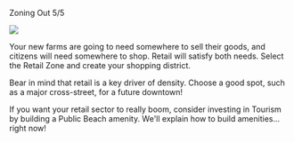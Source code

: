 Zoning Out 5/5

![](docs/images/tutorial-zone-3-[3].png)

Your new farms are going to need somewhere to sell their goods, and citizens will need somewhere to shop. Retail will satisfy both needs. Select the Retail Zone and create your shopping district.

Bear in mind that retail is a key driver of density. Choose a good spot, such as a major cross-street, for a future downtown!

If you want your retail sector to really boom, consider investing in Tourism by building a Public Beach amenity. We'll explain how to build amenities... right now!

